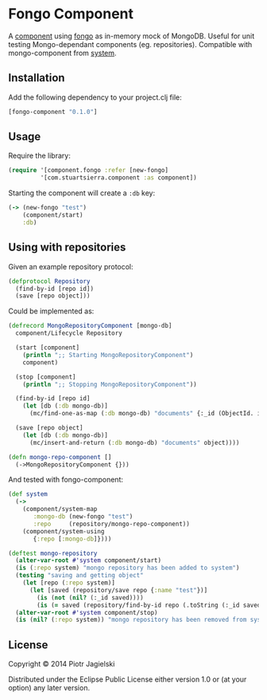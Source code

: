 # Fongo Component

A [component][] using [fongo][] as in-memory mock of MongoDB. Useful for unit testing Mongo-dependant components (eg. repositories). Compatible with mongo-component from [system][].

[component]: https://github.com/stuartsierra/component
[fongo]: https://github.com/foursquare/fongo
[system]: https://github.com/danielsz/system

## Installation

Add the following dependency to your project.clj file:

```clojure
[fongo-component "0.1.0"]
```

## Usage

Require the library:

```clojure
(require '[component.fongo :refer [new-fongo]
         '[com.stuartsierra.component :as component])
```

Starting the component will create a `:db` key:

```clojure
(-> (new-fongo "test")
    (component/start)
    :db)
```

## Using with repositories

Given an example repository protocol:

```clojure
(defprotocol Repository
  (find-by-id [repo id])
  (save [repo object]))
```

Could be implemented as:

```clojure
(defrecord MongoRepositoryComponent [mongo-db]
  component/Lifecycle Repository

  (start [component]
    (println ";; Starting MongoRepositoryComponent")
    component)

  (stop [component]
    (println ";; Stopping MongoRepositoryComponent"))

  (find-by-id [repo id]
    (let [db (:db mongo-db)]
      (mc/find-one-as-map (:db mongo-db) "documents" {:_id (ObjectId. id)})))

  (save [repo object]
    (let [db (:db mongo-db)]
      (mc/insert-and-return (:db mongo-db) "documents" object))))

(defn mongo-repo-component []
  (->MongoRepositoryComponent {}))
```

And tested with fongo-component:

```clojure
(def system
  (->
    (component/system-map
       :mongo-db (new-fongo "test")
       :repo     (repository/mongo-repo-component))
    (component/system-using
       {:repo [:mongo-db]})))

(deftest mongo-repository
  (alter-var-root #'system component/start)
  (is (:repo system) "mongo repository has been added to system")
  (testing "saving and getting object"
    (let [repo (:repo system)]
      (let [saved (repository/save repo {:name "test"})]
        (is (not (nil? (:_id saved))))
        (is (= saved (repository/find-by-id repo (.toString (:_id saved))))))))
  (alter-var-root #'system component/stop)
  (is (nil? (:repo system)) "mongo repository has been removed from system"))
```

## License

Copyright © 2014 Piotr Jagielski

Distributed under the Eclipse Public License either version 1.0 or (at
your option) any later version.
